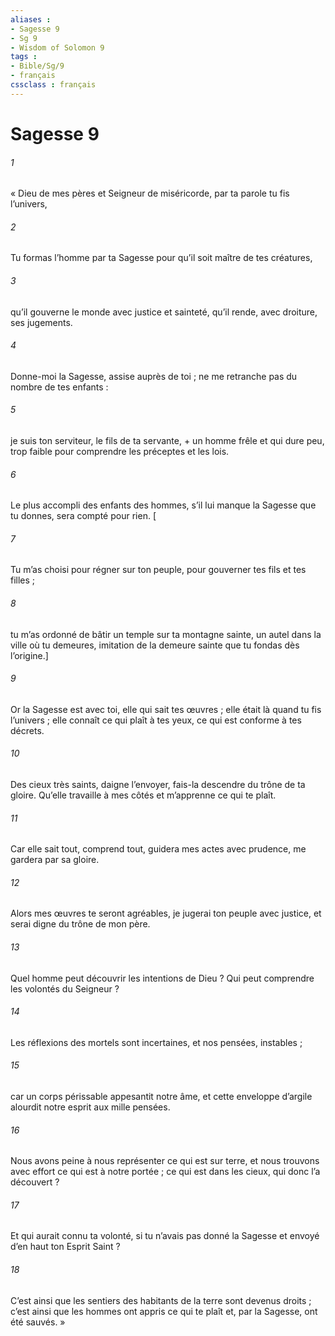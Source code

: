 ```yaml
---
aliases : 
- Sagesse 9
- Sg 9
- Wisdom of Solomon 9
tags : 
- Bible/Sg/9
- français
cssclass : français
---
```


# Sagesse 9

###### 1
« Dieu de mes pères et Seigneur de miséricorde,
par ta parole tu fis l’univers,
###### 2
Tu formas l’homme par ta Sagesse
pour qu’il soit maître de tes créatures,
###### 3
qu’il gouverne le monde avec justice et sainteté,
qu’il rende, avec droiture, ses jugements.
###### 4
Donne-moi la Sagesse, assise auprès de toi ;
ne me retranche pas du nombre de tes enfants :
###### 5
je suis ton serviteur, le fils de ta servante, +
un homme frêle et qui dure peu,
trop faible pour comprendre les préceptes et les lois.
###### 6
Le plus accompli des enfants des hommes,
s’il lui manque la Sagesse que tu donnes,
sera compté pour rien.
[
###### 7
Tu m’as choisi pour régner sur ton peuple,
pour gouverner tes fils et tes filles ;
###### 8
tu m’as ordonné de bâtir un temple sur ta montagne sainte,
un autel dans la ville où tu demeures,
imitation de la demeure sainte que tu fondas dès l’origine.]
###### 9
Or la Sagesse est avec toi, elle qui sait tes œuvres ;
elle était là quand tu fis l’univers ;
elle connaît ce qui plaît à tes yeux,
ce qui est conforme à tes décrets.
###### 10
Des cieux très saints, daigne l’envoyer,
fais-la descendre du trône de ta gloire.
Qu’elle travaille à mes côtés
et m’apprenne ce qui te plaît.
###### 11
Car elle sait tout, comprend tout,
guidera mes actes avec prudence,
me gardera par sa gloire.
###### 12
Alors mes œuvres te seront agréables,
je jugerai ton peuple avec justice,
et serai digne du trône de mon père.
###### 13
Quel homme peut découvrir les intentions de Dieu ?
Qui peut comprendre les volontés du Seigneur ?
###### 14
Les réflexions des mortels sont incertaines,
et nos pensées, instables ;
###### 15
car un corps périssable appesantit notre âme,
et cette enveloppe d’argile
alourdit notre esprit aux mille pensées.
###### 16
Nous avons peine à nous représenter ce qui est sur terre,
et nous trouvons avec effort ce qui est à notre portée ;
ce qui est dans les cieux, qui donc l’a découvert ?
###### 17
Et qui aurait connu ta volonté,
si tu n’avais pas donné la Sagesse
et envoyé d’en haut ton Esprit Saint ?
###### 18
C’est ainsi que les sentiers des habitants de la terre
sont devenus droits ;
c’est ainsi que les hommes ont appris ce qui te plaît
et, par la Sagesse, ont été sauvés. »
